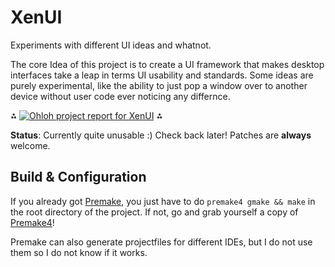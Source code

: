 XenUI
=====
Experiments with different UI ideas and whatnot.

The core Idea of this project is to create a UI framework that makes desktop interfaces take a leap in terms UI usability and standards. Some ideas are purely experimental, like the ability to just pop a window over to another device without user code ever noticing any differnce.

⁂ [![Ohloh project report for XenUI](https://www.ohloh.net/p/xenui/widgets/project_thin_badge.gif)](https://www.ohloh.net/p/xenui) ⁂

__Status__: Currently quite unusable :) Check back later!
Patches are **always** welcome.

Build & Configuration
---------------------
If you already got [Premake][Pmak], you just have to do `premake4 gmake && make` in the root directory of the project. If not, go and grab yourself a copy of [Premake4][Pmak]!

Premake can also generate projectfiles for different IDEs, but I do not use them so I do not know if it works.

  [Pmak]: http://industriousone.com/premake
